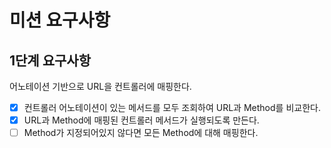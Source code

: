 # 미션 요구사항 

## 1단계 요구사항
어노테이션 기반으로 URL을 컨트롤러에 매핑한다.
- [x] 컨트롤러 어노테이션이 있는 메서드를 모두 조회하여 URL과 Method를 비교한다.
- [x] URL과 Method에 매핑된 컨트롤러 메서드가 실행되도록 만든다.
- [ ] Method가 지정되어있지 않다면 모든 Method에 대해 매핑한다.
